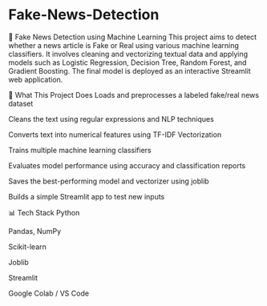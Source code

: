# Fake-News-Detection
📰 Fake News Detection using Machine Learning
This project aims to detect whether a news article is Fake or Real using various machine learning classifiers. It involves cleaning and vectorizing textual data and applying models such as Logistic Regression, Decision Tree, Random Forest, and Gradient Boosting. The final model is deployed as an interactive Streamlit web application.

🚀 What This Project Does
Loads and preprocesses a labeled fake/real news dataset

Cleans the text using regular expressions and NLP techniques

Converts text into numerical features using TF-IDF Vectorization

Trains multiple machine learning classifiers

Evaluates model performance using accuracy and classification reports

Saves the best-performing model and vectorizer using joblib

Builds a simple Streamlit app to test new inputs

📊 Tech Stack
Python

Pandas, NumPy

Scikit-learn

Joblib

Streamlit

Google Colab / VS Code
